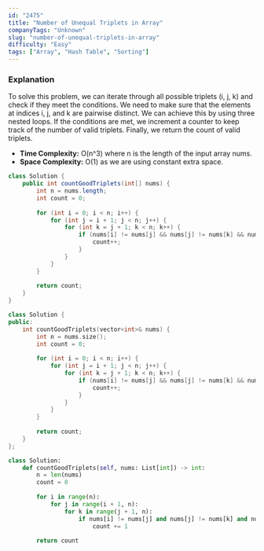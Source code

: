 ```yaml
---
id: "2475"
title: "Number of Unequal Triplets in Array"
companyTags: "Unknown"
slug: "number-of-unequal-triplets-in-array"
difficulty: "Easy"
tags: ["Array", "Hash Table", "Sorting"]
---
```


### Explanation

To solve this problem, we can iterate through all possible triplets (i, j, k) and check if they meet the conditions. We need to make sure that the elements at indices i, j, and k are pairwise distinct. We can achieve this by using three nested loops. If the conditions are met, we increment a counter to keep track of the number of valid triplets. Finally, we return the count of valid triplets.

- **Time Complexity:** O(n^3) where n is the length of the input array nums.
- **Space Complexity:** O(1) as we are using constant extra space.
```java
class Solution {
    public int countGoodTriplets(int[] nums) {
        int n = nums.length;
        int count = 0;
        
        for (int i = 0; i < n; i++) {
            for (int j = i + 1; j < n; j++) {
                for (int k = j + 1; k < n; k++) {
                    if (nums[i] != nums[j] && nums[j] != nums[k] && nums[i] != nums[k]) {
                        count++;
                    }
                }
            }
        }
        
        return count;
    }
}
```

```cpp
class Solution {
public:
    int countGoodTriplets(vector<int>& nums) {
        int n = nums.size();
        int count = 0;
        
        for (int i = 0; i < n; i++) {
            for (int j = i + 1; j < n; j++) {
                for (int k = j + 1; k < n; k++) {
                    if (nums[i] != nums[j] && nums[j] != nums[k] && nums[i] != nums[k]) {
                        count++;
                    }
                }
            }
        }
        
        return count;
    }
};
```

```python
class Solution:
    def countGoodTriplets(self, nums: List[int]) -> int:
        n = len(nums)
        count = 0
        
        for i in range(n):
            for j in range(i + 1, n):
                for k in range(j + 1, n):
                    if nums[i] != nums[j] and nums[j] != nums[k] and nums[i] != nums[k]:
                        count += 1
        
        return count
```
